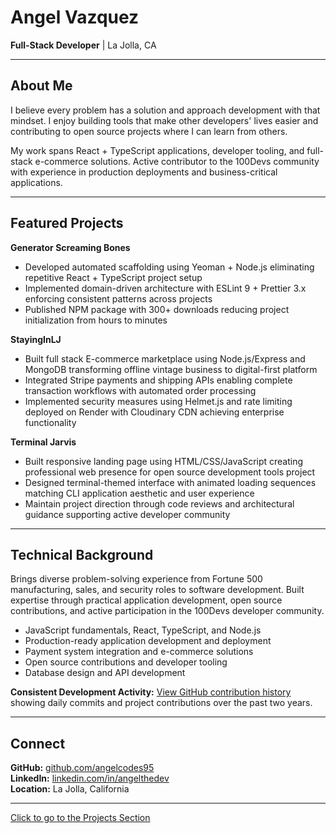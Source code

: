 # Angel Vazquez

**Full-Stack Developer** | La Jolla, CA

---

## About Me

I believe every problem has a solution and approach development with that mindset. I enjoy building tools that make other developers' lives easier and contributing to open source projects where I can learn from others.

My work spans React + TypeScript applications, developer tooling, and full-stack e-commerce solutions. Active contributor to the 100Devs community with experience in production deployments and business-critical applications.

---

## Featured Projects

**Generator Screaming Bones**

- Developed automated scaffolding using Yeoman + Node.js eliminating repetitive React + TypeScript project setup
- Implemented domain-driven architecture with ESLint 9 + Prettier 3.x enforcing consistent patterns across projects
- Published NPM package with 300+ downloads reducing project initialization from hours to minutes

**StayingInLJ**

- Built full stack E-commerce marketplace using Node.js/Express and MongoDB transforming offline vintage business to digital-first platform
- Integrated Stripe payments and shipping APIs enabling complete transaction workflows with automated order processing
- Implemented security measures using Helmet.js and rate limiting deployed on Render with Cloudinary CDN achieving enterprise functionality

**Terminal Jarvis**

- Built responsive landing page using HTML/CSS/JavaScript creating professional web presence for open source development tools project
- Designed terminal-themed interface with animated loading sequences matching CLI application aesthetic and user experience
- Maintain project direction through code reviews and architectural guidance supporting active developer community


---

## Technical Background

Brings diverse problem-solving experience from Fortune 500 manufacturing, sales, and security roles to software development. Built expertise through practical application development, open source contributions, and active participation in the 100Devs developer community.

- JavaScript fundamentals, React, TypeScript, and Node.js
- Production-ready application development and deployment
- Payment system integration and e-commerce solutions
- Open source contributions and developer tooling
- Database design and API development

**Consistent Development Activity:** [View GitHub contribution history](https://github.com/angelcodes95) showing daily commits and project contributions over the past two years.

---

## Connect

**GitHub:** [github.com/angelcodes95](https://github.com/angelcodes95)  
**LinkedIn:** [linkedin.com/in/angelthedev](https://linkedin.com/in/angelthedev)  
**Location:** La Jolla, California

---

[Click to go to the Projects Section](projects.md) 